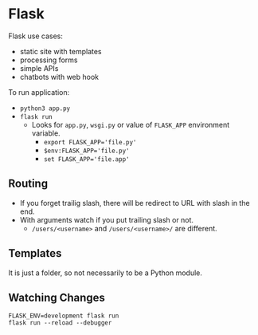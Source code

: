 # Flask

Flask use cases:

- static site with templates
- processing forms
- simple APIs
- chatbots with web hook

To run application:

- `python3 app.py`
- `flask run`
  - Looks for `app.py`, `wsgi.py` or value of `FLASK_APP` environment variable.
    - `export FLASK_APP='file.py'`
    - `$env:FLASK_APP='file.py'`
    - `set FLASK_APP='file.app'`

## Routing

- If you forget trailig slash, there will be redirect to URL with slash in the end.
- With arguments watch if you put trailing slash or not.
  - `/users/<username>` and `/users/<username>/` are different.

## Templates

It is just a folder, so not necessarily to be a Python module.

## Watching Changes

```shell
FLASK_ENV=development flask run
flask run --reload --debugger
```
